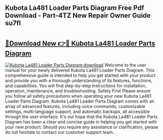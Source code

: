 ## Kubota La481 Loader Parts Diagram Free Pdf Download - Part-4TZ New Repair Owner Guide su7fl

# <h2><a href="http://dfs1rii.blite.top/?on=Kubota+La481+Loader+Parts+Diagram">🔗Download New 👉🔴 Kubota La481 Loader Parts Diagram</a></h2>

[![Kubota La481 Loader Parts Diagram download](https://i.imgur.com/lujVjoI.png)](http://dfs1rii.blite.top/?on=Kubota+La481+Loader+Parts+Diagram)
Welcome to the user manual for your newly delivered Kubota La481 Loader Parts Diagram. This comprehensive guide is intended to help you get started with your product and provide you with a thorough understanding of its features, functions, and capabilities. You will find step-by-step instructions for installation, operation, maintenance, and troubleshooting. Safety First Please ensure you follow all safety precautions when operating your new Kubota La481 Loader Parts Diagram. Kubota La481 Loader Parts Diagram comes with an array of advanced features, including voice commands, customizable settings, multi-language support, and automatic backups, all accessible through the user interface. It's our hope that the Kubota La481 Loader Parts Diagram has been a clear and concise guide in helping you get started with your new product. Should you require any assistance or clarification, please do not hesitate to contact our customer support team.
